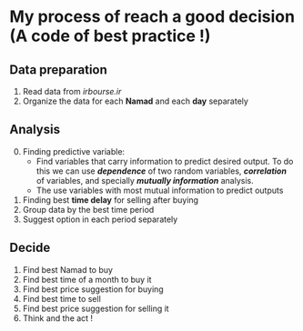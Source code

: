 # My process of reach a good decision (A code of best practice !)

## Data preparation
1. Read data from _irbourse.ir_
2. Organize the data for each **Namad** and each **day** separately

## Analysis
0. Finding predictive variable:
    - Find variables that carry information to predict desired output. To do this we can use **_dependence_** of two random variables, **_correlation_** of variables, and specially **_mutually information_** analysis.
    - The use variables with most mutual information to predict outputs
1. Finding best **time delay** for selling after buying 
2. Group data by the best time period
3. Suggest option in each period separately

## Decide
1. Find best Namad to buy
2. Find best time of a month to buy it
3. Find best price suggestion for buying
4. Find best time to sell
5. Find best price suggestion for selling it
6. Think and the act !